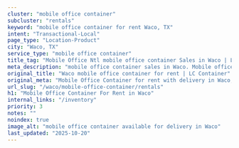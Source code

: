 ```yaml
---
cluster: "mobile office container"
subcluster: "rentals"
keyword: "mobile office container for rent Waco, TX"
intent: "Transactional-Local"
page_type: "Location-Product"
city: "Waco, TX"
service_type: "mobile office container"
title_tag: "Mobile Office Ntl mobile office container Sales in Waco | LC Container"
meta_description: "mobile office container sales in Waco. Mobile office containers for workspace solutions. Fast delivery, competitive pricing. Serving mobile office container area. Quote ID: 5OH. Call (214) 524-4168 for your free quote today."
original_title: "Waco mobile office container for rent | LC Container"
original_meta: "Mobile Office Container for rent with delivery in Waco, TX. LC Container — local Since 2003. Get pricing today."
url_slug: "/waco/mobile-office-container/rentals"
h1: "Mobile Office Container For Rent in Waco"
internal_links: "/inventory"
priority: 3
notes: ""
noindex: true
image_alt: "mobile office container available for delivery in Waco"
last_updated: "2025-10-20"
---
```


<!-- TODO: Add unique city/inventory copy, images, and internal links here. -->
